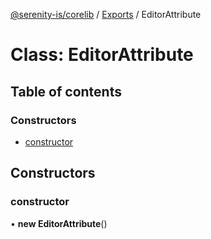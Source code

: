 [@serenity-is/corelib](../README.md) / [Exports](../modules.md) / EditorAttribute

# Class: EditorAttribute

## Table of contents

### Constructors

- [constructor](EditorAttribute.md#constructor)

## Constructors

### constructor

• **new EditorAttribute**()
